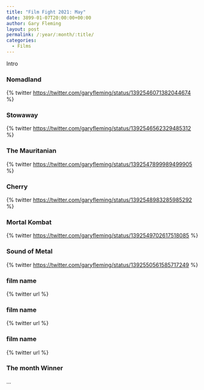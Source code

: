 ```yaml
---
title: "Film Fight 2021: May"
date: 3899-01-07T20:00:00+00:00
author: Gary Fleming
layout: post
permalink: /:year/:month/:title/
categories:
  - Films
---
```


Intro

### Nomadland

{% twitter https://twitter.com/garyfleming/status/1392546071382044674 %}

### Stowaway

{% twitter https://twitter.com/garyfleming/status/1392546562329485312 %}

### The Mauritanian

{% twitter https://twitter.com/garyfleming/status/1392547899989499905 %}

### Cherry

{% twitter https://twitter.com/garyfleming/status/1392548983285985292 %}

### Mortal Kombat

{% twitter https://twitter.com/garyfleming/status/1392549702617518085 %}

### Sound of Metal

{% twitter https://twitter.com/garyfleming/status/1392550561585717249 %}

### film name

{% twitter url %}

### film name

{% twitter url %}

### film name

{% twitter url %}

### The month Winner

...
